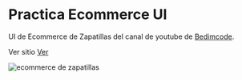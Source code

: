# Practica Ecommerce UI 
UI de Ecommerce de Zapatillas del canal de youtube de [Bedimcode](https://www.youtube.com/watch?v=-EM4uVJm9qo&t=973s).

Ver sitio [Ver](https://www.youtube.com/watch?v=-EM4uVJm9qo&t=973s)

![ecommerce de zapatillas](/assets/img/)

